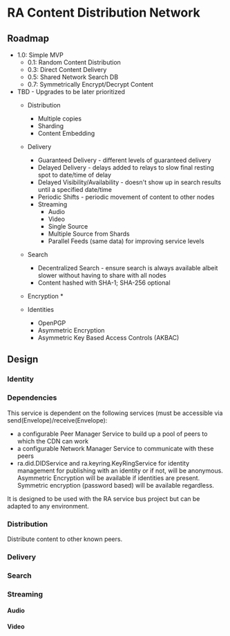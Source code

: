 # RA Content Distribution Network

## Roadmap
* 1.0: Simple MVP
    * 0.1: Random Content Distribution
    * 0.3: Direct Content Delivery
    * 0.5: Shared Network Search DB
    * 0.7: Symmetrically Encrypt/Decrypt Content
* TBD - Upgrades to be later prioritized
    * Distribution
        * Multiple copies
        * Sharding
        * Content Embedding
    * Delivery
        * Guaranteed Delivery - different levels of guaranteed delivery
        * Delayed Delivery - delays added to relays to slow final resting spot to date/time of delay
        * Delayed Visibility/Availability - doesn't show up in search results until a specified date/time
        * Periodic Shifts - periodic movement of content to other nodes
        * Streaming
            * Audio
            * Video
            * Single Source
            * Multiple Source from Shards
            * Parallel Feeds (same data) for improving service levels
    * Search
        * Decentralized Search - ensure search is always available albeit slower without having to share with all nodes
        * Content hashed with SHA-1; SHA-256 optional

    * Encryption
        *
    * Identities
        * OpenPGP
        * Asymmetric Encryption
        * Asymmetric Key Based Access Controls (AKBAC)

## Design

### Identity


### Dependencies
This service is dependent on the following services (must be accessible via send(Envelope)/receive(Envelope):

* a configurable Peer Manager Service to build up a pool of peers to which the CDN can work
* a configurable Network Manager Service to communicate with these peers
* ra.did.DIDService and ra.keyring.KeyRingService for identity management for publishing with an identity or if not, will be anonymous.
Asymmetric Encryption will be available if identities are present. Symmetric encryption (password based) will be available regardless.

It is designed to be used with the RA service bus project but can be
adapted to any environment.

### Distribution
Distribute content to other known peers.

### Delivery


### Search


### Streaming


#### Audio


#### Video

